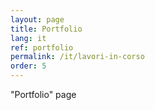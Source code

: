 ```yaml
---
layout: page
title: Portfolio
lang: it
ref: portfolio
permalink: /it/lavori-in-corso
order: 5
---
```


"Portfolio" page